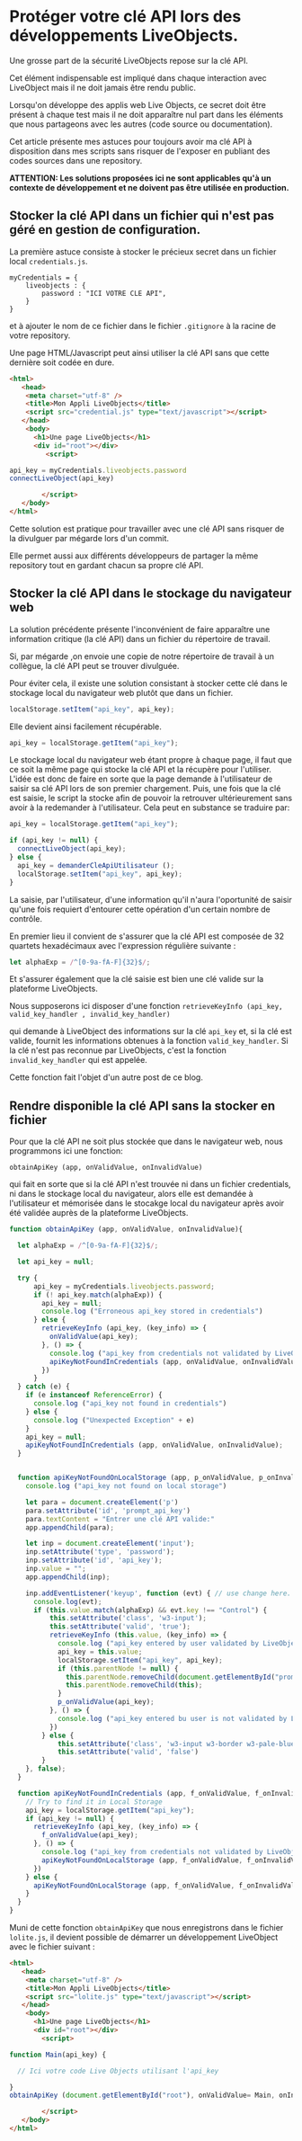 # Protéger votre clé API lors des développements LiveObjects.
Une grosse part de la sécurité LiveObjects repose sur la clé API.

Cet élément indispensable est impliqué dans chaque interaction avec LiveObject mais il ne doit jamais être rendu public.

Lorsqu'on développe des applis web Live Objects, ce secret doit être présent à chaque test mais il ne doit apparaître nul part dans les éléments que nous partageons avec les autres (code source ou documentation).

Cet article présente mes astuces pour toujours avoir ma clé API à disposition dans mes scripts sans risquer de l'exposer en publiant des codes sources dans une repository.

**ATTENTION: Les solutions proposées ici ne sont applicables qu'à un contexte de développement et ne doivent pas être utilisée en production.**


## Stocker la clé API dans un fichier qui n'est pas géré en gestion de configuration.


La première astuce consiste à stocker le précieux secret dans un fichier local `credentials.js`.

```
myCredentials = {
    liveobjects : {
        password : "ICI VOTRE CLE API",
    }
}
```

et à ajouter le nom de ce fichier dans le fichier `.gitignore` à la racine de votre repository.

Une page HTML/Javascript peut ainsi utiliser la clé API sans que cette dernière soit codée en dure.

```html
<html>
   <head>
    <meta charset="utf-8" />
    <title>Mon Appli LiveObjects</title>
    <script src="credential.js" type="text/javascript"></script>
   </head>
    <body>
      <h1>Une page LiveObjects</h1>
      <div id="root"></div>
         <script>

api_key = myCredentials.liveobjects.password
connectLiveObject(api_key)

        </script>
   </body>
</html>
```


Cette solution est pratique pour travailler avec une clé API sans risquer de la divulguer par mégarde lors d'un commit.

Elle permet aussi aux différents développeurs de partager la même repository tout en gardant chacun sa propre clé API.


## Stocker la clé API dans le stockage du navigateur web

La solution précédente présente l'inconvénient de faire apparaître une information critique (la clé API) dans un fichier du répertoire de travail.

Si, par mégarde ,on envoie une copie de notre répertoire de travail à un collègue, la clé API peut se trouver divulguée.

Pour éviter cela, il existe une solution consistant à stocker cette clé dans le stockage local du navigateur web plutôt que dans un fichier.

```javascript
localStorage.setItem("api_key", api_key);
```

Elle devient ainsi facilement récupérable.

```javascript
api_key = localStorage.getItem("api_key");
```

Le stockage local du navigateur web étant propre à chaque page, il faut que ce soit la même page qui stocke la clé API et la récupère pour l'utiliser.
L'idée est donc de faire en sorte que la page demande à l'utilisateur de saisir sa clé API lors de son premier chargement. Puis, une fois que la clé est saisie, le script la stocke afin de pouvoir la retrouver ultérieurement sans avoir à la redemander à l'utilisateur. Cela peut en substance se traduire par:

```javascript
api_key = localStorage.getItem("api_key");

if (api_key != null) {
  connectLiveObject(api_key);
} else {
  api_key = demanderCleApiUtilisateur ();
  localStorage.setItem("api_key", api_key);
}
```


La saisie, par l'utilisateur, d'une information qu'il n'aura l'oportunité de saisir qu'une fois requiert d'entourer cette opération d'un certain nombre de contrôle.

En premier lieu il convient de s'assurer que la clé API est composée de 32 quartets hexadécimaux avec l'expression régulière suivante :

```javascript
let alphaExp = /^[0-9a-fA-F]{32}$/;
```

Et s'assurer également que la clé saisie est bien une clé valide sur la plateforme LiveObjects.

Nous supposerons ici disposer d'une fonction `retrieveKeyInfo (api_key, valid_key_handler , invalid_key_handler)`

qui demande à LiveObject des informations sur la clé `api_key` et, si la clé est valide, fournit les informations obtenues à la fonction `valid_key_handler`. Si la clé n'est pas reconnue par LiveObjects, c'est la fonction `invalid_key_handler` qui est appelée.

Cette fonction fait l'objet d'un autre post de ce blog.

## Rendre disponible la clé API sans la stocker en fichier

Pour que la clé API ne soit plus stockée que dans le navigateur web, nous programmons ici une fonction:

`obtainApiKey (app, onValidValue, onInvalidValue)`

qui fait en sorte que si la clé API n'est trouvée ni dans un fichier credentials, ni dans le stockage local du navigateur, alors elle est demandée à l'utilisateur et mémorisée dans le stocakge local du navigateur après avoir été validée auprès de la plateforme LiveObjects.


```javascript
function obtainApiKey (app, onValidValue, onInvalidValue){

  let alphaExp = /^[0-9a-fA-F]{32}$/;

  let api_key = null;

  try {
      api_key = myCredentials.liveobjects.password;
      if (! api_key.match(alphaExp)) {
        api_key = null;
        console.log ("Erroneous api_key stored in credentials")
      } else {
        retrieveKeyInfo (api_key, (key_info) => {
          onValidValue(api_key);
        }, () => {
          console.log ("api_key from credentials not validated by LiveObjects")
          apiKeyNotFoundInCredentials (app, onValidValue, onInvalidValue);
        })
      }
  } catch (e) {
    if (e instanceof ReferenceError) {
      console.log ("api_key not found in credentials")
    } else {
      console.log ("Unexpected Exception" + e)
    }
    api_key = null;
    apiKeyNotFoundInCredentials (app, onValidValue, onInvalidValue);
  }


  function apiKeyNotFoundOnLocalStorage (app, p_onValidValue, p_onInvalidValue){
    console.log ("api_key not found on local storage")

    let para = document.createElement('p')
    para.setAttribute('id', 'prompt_api_key')
    para.textContent = "Entrer une clé API valide:"
    app.appendChild(para);

    let inp = document.createElement('input');
    inp.setAttribute('type', 'password');
    inp.setAttribute('id', 'api_key');
    inp.value = "";
    app.appendChild(inp);

    inp.addEventListener('keyup', function (evt) { // use change here. not neccessarily
      console.log(evt);
      if (this.value.match(alphaExp) && evt.key !== "Control") {
          this.setAttribute('class', 'w3-input');
          this.setAttribute('valid', 'true');
          retrieveKeyInfo (this.value, (key_info) => {
            console.log ("api_key entered by user validated by LiveObjects .. memorize it");
            api_key = this.value;
            localStorage.setItem("api_key", api_key);
            if (this.parentNode != null) {
              this.parentNode.removeChild(document.getElementById("prompt_api_key"));
              this.parentNode.removeChild(this);
            }
            p_onValidValue(api_key);
          }, () => {
            console.log ("api_key entered bu user is not validated by LiveObjects");
          })
        } else {
            this.setAttribute('class', 'w3-input w3-border w3-pale-blue')
            this.setAttribute('valid', 'false')
        }
    }, false);
  }

  function apiKeyNotFoundInCredentials (app, f_onValidValue, f_onInvalidValue){
    // Try to find it in Local Storage
    api_key = localStorage.getItem("api_key");
    if (api_key != null) {
      retrieveKeyInfo (api_key, (key_info) => {
        f_onValidValue(api_key);
      }, () => {
        console.log ("api_key from credentials not validated by LiveObjects")
        apiKeyNotFoundOnLocalStorage (app, f_onValidValue, f_onInvalidValue);
      })
    } else {
      apiKeyNotFoundOnLocalStorage (app, f_onValidValue, f_onInvalidValue);
    }
  }
}
```


Muni de cette fonction `obtainApiKey` que nous enregistrons dans le fichier `lolite.js`, il devient possible de démarrer un développement  LiveObject avec le fichier suivant :

```html
<html>
   <head>
    <meta charset="utf-8" />
    <title>Mon Appli LiveObjects</title>
    <script src="lolite.js" type="text/javascript"></script>
   </head>
    <body>
      <h1>Une page LiveObjects</h1>
      <div id="root"></div>
     	<script>

function Main(api_key) {

  // Ici votre code Live Objects utilisant l'api_key

}
obtainApiKey (document.getElementById("root"), onValidValue= Main, onInvalidValue= (invkey)=>{})

    	</script>
   </body>
</html>
```
